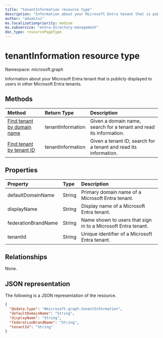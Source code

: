 ```yaml
---
title: "tenantInformation resource type"
description: "Information about your Microsoft Entra tenant that is publicly displayed to users in other Microsoft Entra tenants."
author: "adimitui"
ms.localizationpriority: medium
ms.subservice: "entra-directory-management"
doc_type: resourcePageType
---
```


# tenantInformation resource type

Namespace: microsoft.graph

Information about your Microsoft Entra tenant that is publicly displayed to users in other Microsoft Entra tenants.

## Methods

| Method       | Return Type | Description |
|:-------------|:------------|:------------|
| [Find tenant by domain name](../api/tenantrelationship-findtenantinformationbydomainname.md) | tenantInformation | Given a domain name, search for a tenant and read its information. |
| [Find tenant by tenant ID](../api/tenantrelationship-findtenantinformationbytenantid.md) | tenantInformation | Given a tenant ID, search for a tenant and read its information. |

## Properties

|Property|Type|Description|
|:---|:---|:---|
| defaultDomainName | String | Primary domain name of a Microsoft Entra tenant. |
| displayName | String | Display name of a Microsoft Entra tenant. |
| federationBrandName | String | Name shown to users that sign in to a Microsoft Entra tenant. |
| tenantId | String | Unique identifier of a Microsoft Entra tenant. |

## Relationships

None.

## JSON representation

The following is a JSON representation of the resource.

<!-- {
  "blockType": "resource",
  "keyProperty": "id",
  "@odata.type": "microsoft.graph.tenantInformation",
  "openType": false
}
-->

``` json
{
  "@odata.type": "#microsoft.graph.tenantInformation",
  "defaultDomainName": "String",
  "displayName": "String",
  "federationBrandName": "String",
  "tenantId": "String"
}
```
